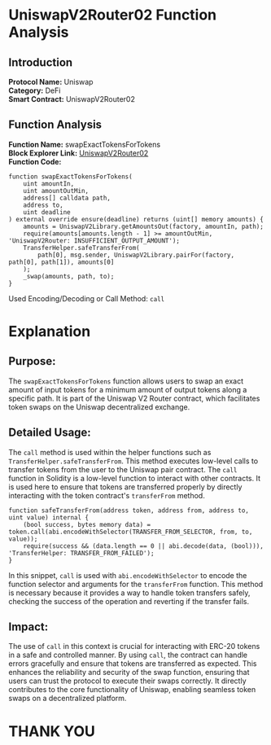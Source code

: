 # UniswapV2Router02 Function Analysis

## Introduction

**Protocol Name:** Uniswap  
**Category:** DeFi  
**Smart Contract:** UniswapV2Router02  

## Function Analysis

**Function Name:** swapExactTokensForTokens  
**Block Explorer Link:** [UniswapV2Router02](https://etherscan.io/address/0x7a250d5630b4cf539739df2c5dacab38e4a7b5e4#code)  
**Function Code:**
```solidity
function swapExactTokensForTokens(
    uint amountIn,
    uint amountOutMin,
    address[] calldata path,
    address to,
    uint deadline
) external override ensure(deadline) returns (uint[] memory amounts) {
    amounts = UniswapV2Library.getAmountsOut(factory, amountIn, path);
    require(amounts[amounts.length - 1] >= amountOutMin, 'UniswapV2Router: INSUFFICIENT_OUTPUT_AMOUNT');
    TransferHelper.safeTransferFrom(
        path[0], msg.sender, UniswapV2Library.pairFor(factory, path[0], path[1]), amounts[0]
    );
    _swap(amounts, path, to);
}
```

Used Encoding/Decoding or Call Method: `call`

# Explanation

## Purpose:
The `swapExactTokensForTokens` function allows users to swap an exact amount of input tokens for a minimum amount of output tokens along a specific path. It is part of the Uniswap V2 Router contract, which facilitates token swaps on the Uniswap decentralized exchange.

## Detailed Usage:
The `call` method is used within the helper functions such as `TransferHelper.safeTransferFrom`. This method executes low-level calls to transfer tokens from the user to the Uniswap pair contract. The `call` function in Solidity is a low-level function to interact with other contracts. It is used here to ensure that tokens are transferred properly by directly interacting with the token contract's `transferFrom` method.

```solidity
function safeTransferFrom(address token, address from, address to, uint value) internal {
    (bool success, bytes memory data) = token.call(abi.encodeWithSelector(TRANSFER_FROM_SELECTOR, from, to, value));
    require(success && (data.length == 0 || abi.decode(data, (bool))), 'TransferHelper: TRANSFER_FROM_FAILED');
}
```

In this snippet, `call` is used with `abi.encodeWithSelector` to encode the function selector and arguments for the `transferFrom` function. This method is necessary because it provides a way to handle token transfers safely, checking the success of the operation and reverting if the transfer fails.

## Impact:
The use of `call` in this context is crucial for interacting with ERC-20 tokens in a safe and controlled manner. By using `call`, the contract can handle errors gracefully and ensure that tokens are transferred as expected. This enhances the reliability and security of the swap function, ensuring that users can trust the protocol to execute their swaps correctly. It directly contributes to the core functionality of Uniswap, enabling seamless token swaps on a decentralized platform.

# THANK YOU
